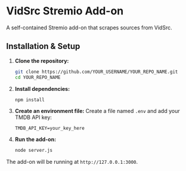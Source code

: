 # VidSrc Stremio Add-on

A self-contained Stremio add-on that scrapes sources from VidSrc.

## Installation & Setup

1. **Clone the repository:**
   ```bash
   git clone https://github.com/YOUR_USERNAME/YOUR_REPO_NAME.git
   cd YOUR_REPO_NAME
   ```

2. **Install dependencies:**
   ```bash
   npm install
   ```

3. **Create an environment file:**
   Create a file named `.env` and add your TMDB API key:
   ```
   TMDB_API_KEY=your_key_here
   ```

4. **Run the add-on:**
   ```bash
   node server.js
   ```

The add-on will be running at `http://127.0.0.1:3000`.
